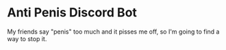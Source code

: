# Anti Penis Discord Bot
 My friends say "penis" too much and it pisses me off, so I'm going to find a way to stop it.
